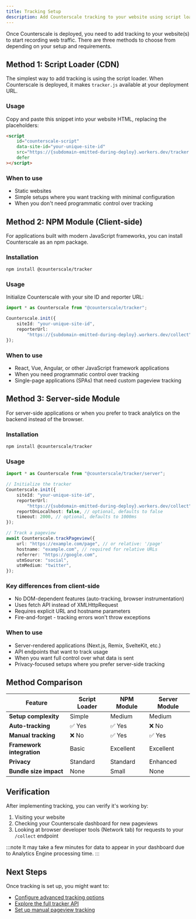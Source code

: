 ```yaml
---
title: Tracking Setup
description: Add Counterscale tracking to your website using script loader, NPM module, or server-side tracking
---
```


Once Counterscale is deployed, you need to add tracking to your website(s) to start recording web traffic. There are three methods to choose from depending on your setup and requirements.

## Method 1: Script Loader (CDN)

The simplest way to add tracking is using the script loader. When Counterscale is deployed, it makes `tracker.js` available at your deployment URL.

### Usage

Copy and paste this snippet into your website HTML, replacing the placeholders:

```html
<script
    id="counterscale-script"
    data-site-id="your-unique-site-id"
    src="https://{subdomain-emitted-during-deploy}.workers.dev/tracker.js"
    defer
></script>
```

### When to use

- Static websites
- Simple setups where you want tracking with minimal configuration
- When you don't need programmatic control over tracking

## Method 2: NPM Module (Client-side)

For applications built with modern JavaScript frameworks, you can install Counterscale as an npm package.

### Installation

```bash
npm install @counterscale/tracker
```

### Usage

Initialize Counterscale with your site ID and reporter URL:

```typescript
import * as Counterscale from "@counterscale/tracker";

Counterscale.init({
    siteId: "your-unique-site-id",
    reporterUrl:
        "https://{subdomain-emitted-during-deploy}.workers.dev/collect",
});
```

### When to use

- React, Vue, Angular, or other JavaScript framework applications
- When you need programmatic control over tracking
- Single-page applications (SPAs) that need custom pageview tracking

## Method 3: Server-side Module

For server-side applications or when you prefer to track analytics on the backend instead of the browser.

### Installation

```bash
npm install @counterscale/tracker
```

### Usage

```typescript
import * as Counterscale from "@counterscale/tracker/server";

// Initialize the tracker
Counterscale.init({
    siteId: "your-unique-site-id",
    reporterUrl:
        "https://{subdomain-emitted-during-deploy}.workers.dev/collect",
    reportOnLocalhost: false, // optional, defaults to false
    timeout: 2000, // optional, defaults to 1000ms
});

// Track a pageview
await Counterscale.trackPageview({
    url: "https://example.com/page", // or relative: '/page'
    hostname: "example.com", // required for relative URLs
    referrer: "https://google.com",
    utmSource: "social",
    utmMedium: "twitter",
});
```

### Key differences from client-side

- No DOM-dependent features (auto-tracking, browser instrumentation)
- Uses fetch API instead of XMLHttpRequest
- Requires explicit URL and hostname parameters
- Fire-and-forget - tracking errors won't throw exceptions

### When to use

- Server-rendered applications (Next.js, Remix, SvelteKit, etc.)
- API endpoints that want to track usage
- When you want full control over what data is sent
- Privacy-focused setups where you prefer server-side tracking

## Method Comparison

| Feature                   | Script Loader | NPM Module | Server Module |
| ------------------------- | ------------- | ---------- | ------------- |
| **Setup complexity**      | Simple        | Medium     | Medium        |
| **Auto-tracking**         | ✅ Yes        | ✅ Yes     | ❌ No         |
| **Manual tracking**       | ❌ No         | ✅ Yes     | ✅ Yes        |
| **Framework integration** | Basic         | Excellent  | Excellent     |
| **Privacy**               | Standard      | Standard   | Enhanced      |
| **Bundle size impact**    | None          | Small      | None          |

## Verification

After implementing tracking, you can verify it's working by:

1. Visiting your website
2. Checking your Counterscale dashboard for new pageviews
3. Looking at browser developer tools (Network tab) for requests to your `/collect` endpoint

:::note
It may take a few minutes for data to appear in your dashboard due to Analytics Engine processing time.
:::

## Next Steps

Once tracking is set up, you might want to:

- [Configure advanced tracking options](/reference/advanced-configuration)
- [Explore the full tracker API](/reference/tracker-api)
- [Set up manual pageview tracking](/reference/advanced-configuration#manually-track-pageviews)
